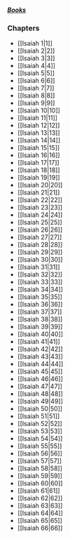 ##### *[Books](--%20Bible%20--.md)*

### Chapters
- [[Isaiah 1|1]]
- [[Isaiah 2|2]]
- [[Isaiah 3|3]]
- [[Isaiah 4|4]]
- [[Isaiah 5|5]]
- [[Isaiah 6|6]]
- [[Isaiah 7|7]]
- [[Isaiah 8|8]]
- [[Isaiah 9|9]]
- [[Isaiah 10|10]]
- [[Isaiah 11|11]]
- [[Isaiah 12|12]]
- [[Isaiah 13|13]]
- [[Isaiah 14|14]]
- [[Isaiah 15|15]]
- [[Isaiah 16|16]]
- [[Isaiah 17|17]]
- [[Isaiah 18|18]]
- [[Isaiah 19|19]]
- [[Isaiah 20|20]]
- [[Isaiah 21|21]]
- [[Isaiah 22|22]]
- [[Isaiah 23|23]]
- [[Isaiah 24|24]]
- [[Isaiah 25|25]]
- [[Isaiah 26|26]]
- [[Isaiah 27|27]]
- [[Isaiah 28|28]]
- [[Isaiah 29|29]]
- [[Isaiah 30|30]]
- [[Isaiah 31|31]]
- [[Isaiah 32|32]]
- [[Isaiah 33|33]]
- [[Isaiah 34|34]]
- [[Isaiah 35|35]]
- [[Isaiah 36|36]]
- [[Isaiah 37|37]]
- [[Isaiah 38|38]]
- [[Isaiah 39|39]]
- [[Isaiah 40|40]]
- [[Isaiah 41|41]]
- [[Isaiah 42|42]]
- [[Isaiah 43|43]]
- [[Isaiah 44|44]]
- [[Isaiah 45|45]]
- [[Isaiah 46|46]]
- [[Isaiah 47|47]]
- [[Isaiah 48|48]]
- [[Isaiah 49|49]]
- [[Isaiah 50|50]]
- [[Isaiah 51|51]]
- [[Isaiah 52|52]]
- [[Isaiah 53|53]]
- [[Isaiah 54|54]]
- [[Isaiah 55|55]]
- [[Isaiah 56|56]]
- [[Isaiah 57|57]]
- [[Isaiah 58|58]]
- [[Isaiah 59|59]]
- [[Isaiah 60|60]]
- [[Isaiah 61|61]]
- [[Isaiah 62|62]]
- [[Isaiah 63|63]]
- [[Isaiah 64|64]]
- [[Isaiah 65|65]]
- [[Isaiah 66|66]]
